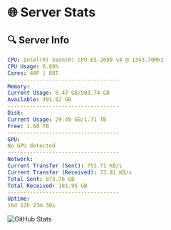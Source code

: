 # 🌐 Server Stats
## 🔍 Server Info
```yaml
CPU: Intel(R) Xeon(R) CPU E5-2699 v4 @ 1343.70MHz
CPU Usage: 6.80%
Cores: 44P | 88T
-----------------------------------
Memory:
Current Usage: 8.47 GB/503.74 GB
Available: 491.82 GB
-----------------------------------
Disk:
Current Usage: 29.49 GB/1.71 TB
Free: 1.60 TB
-----------------------------------
GPU:
No GPU detected
-----------------------------------
Network:
Current Transfer (Sent): 753.71 KB/s
Current Transfer (Received): 73.81 KB/s
Total Sent: 873.76 GB
Total Received: 181.95 GB
-----------------------------------
Uptime:
16d 12h 23m 30s
```
![GitHub Stats](https://img.shields.io/badge/Updated-2025-05-06_05:32:18-blue)
